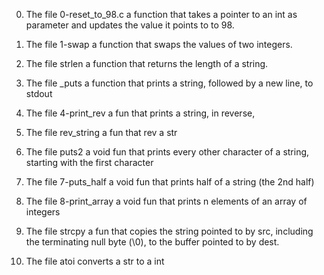 0. The file 0-reset_to_98.c a function that takes a pointer to an int as parameter and updates the value it points to to 98.

1. The file 1-swap a function that swaps the values of two integers.

2. The file strlen a function that returns the length of a string.

3. The file _puts a function that prints a string, followed by a new line, to stdout

4. The file 4-print_rev a fun that prints a string, in reverse,

5. The file rev_string a fun that rev a str

6. The file puts2 a void fun  that prints every other character of a string, starting with the first character

7. The file 7-puts_half a void fun that prints half of a string (the 2nd half)

8. The file 8-print_array a void fun that prints n elements of an array of integers

9. The file strcpy a fun that copies the string pointed to by src, including the terminating null byte (\0), to the buffer pointed to by dest.

10. The file atoi converts a str to a int 
